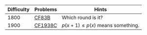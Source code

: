| Difficulty | Problems | Hints |
| -------- | -------- | -------- |
| 1800 | [CF83B](https://codeforces.com/problemset/problem/83/B) | Which round is it? |
| 1900 | [CF1938C](https://codeforces.com/problemset/problem/1938/C) | $p(x+1)\leq p(x)$ means something. |